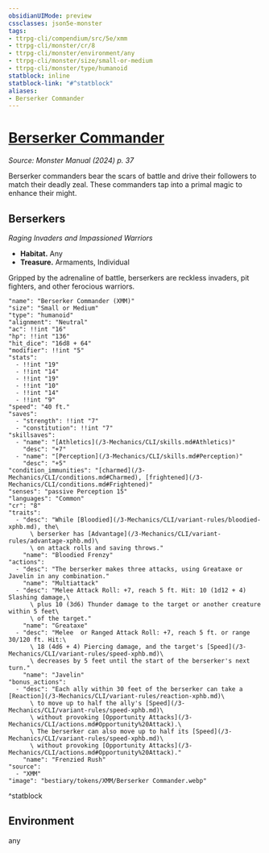 ```yaml
---
obsidianUIMode: preview
cssclasses: json5e-monster
tags:
- ttrpg-cli/compendium/src/5e/xmm
- ttrpg-cli/monster/cr/8
- ttrpg-cli/monster/environment/any
- ttrpg-cli/monster/size/small-or-medium
- ttrpg-cli/monster/type/humanoid
statblock: inline
statblock-link: "#^statblock"
aliases:
- Berserker Commander
---
```

# [Berserker Commander](3-Mechanics\CLI\bestiary\humanoid/berserker-commander-xmm.md)
*Source: Monster Manual (2024) p. 37*  

Berserker commanders bear the scars of battle and drive their followers to match their deadly zeal. These commanders tap into a primal magic to enhance their might.

## Berserkers

*Raging Invaders and Impassioned Warriors*

- **Habitat.** Any  
- **Treasure.** Armaments, Individual  

Gripped by the adrenaline of battle, berserkers are reckless invaders, pit fighters, and other ferocious warriors.

```statblock
"name": "Berserker Commander (XMM)"
"size": "Small or Medium"
"type": "humanoid"
"alignment": "Neutral"
"ac": !!int "16"
"hp": !!int "136"
"hit_dice": "16d8 + 64"
"modifier": !!int "5"
"stats":
  - !!int "19"
  - !!int "14"
  - !!int "19"
  - !!int "10"
  - !!int "14"
  - !!int "9"
"speed": "40 ft."
"saves":
  - "strength": !!int "7"
  - "constitution": !!int "7"
"skillsaves":
  - "name": "[Athletics](/3-Mechanics/CLI/skills.md#Athletics)"
    "desc": "+7"
  - "name": "[Perception](/3-Mechanics/CLI/skills.md#Perception)"
    "desc": "+5"
"condition_immunities": "[charmed](/3-Mechanics/CLI/conditions.md#Charmed), [frightened](/3-Mechanics/CLI/conditions.md#Frightened)"
"senses": "passive Perception 15"
"languages": "Common"
"cr": "8"
"traits":
  - "desc": "While [Bloodied](/3-Mechanics/CLI/variant-rules/bloodied-xphb.md), the\
      \ berserker has [Advantage](/3-Mechanics/CLI/variant-rules/advantage-xphb.md)\
      \ on attack rolls and saving throws."
    "name": "Bloodied Frenzy"
"actions":
  - "desc": "The berserker makes three attacks, using Greataxe or Javelin in any combination."
    "name": "Multiattack"
  - "desc": "Melee Attack Roll: +7, reach 5 ft. Hit: 10 (1d12 + 4) Slashing damage,\
      \ plus 10 (3d6) Thunder damage to the target or another creature within 5 feet\
      \ of the target."
    "name": "Greataxe"
  - "desc": "Melee  or Ranged Attack Roll: +7, reach 5 ft. or range 30/120 ft. Hit:\
      \ 18 (4d6 + 4) Piercing damage, and the target's [Speed](/3-Mechanics/CLI/variant-rules/speed-xphb.md)\
      \ decreases by 5 feet until the start of the berserker's next turn."
    "name": "Javelin"
"bonus_actions":
  - "desc": "Each ally within 30 feet of the berserker can take a [Reaction](/3-Mechanics/CLI/variant-rules/reaction-xphb.md)\
      \ to move up to half the ally's [Speed](/3-Mechanics/CLI/variant-rules/speed-xphb.md)\
      \ without provoking [Opportunity Attacks](/3-Mechanics/CLI/actions.md#Opportunity%20Attack).\
      \ The berserker can also move up to half its [Speed](/3-Mechanics/CLI/variant-rules/speed-xphb.md)\
      \ without provoking [Opportunity Attacks](/3-Mechanics/CLI/actions.md#Opportunity%20Attack)."
    "name": "Frenzied Rush"
"source":
  - "XMM"
"image": "bestiary/tokens/XMM/Berserker Commander.webp"
```
^statblock

## Environment

any
